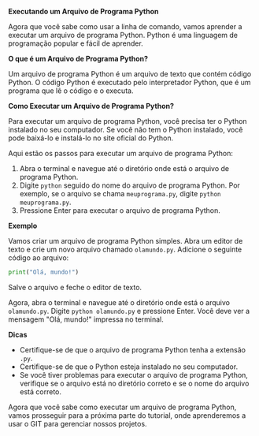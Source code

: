 **Executando um Arquivo de Programa Python**

Agora que você sabe como usar a linha de comando, vamos aprender a executar um arquivo de programa Python. Python é uma linguagem de programação popular e fácil de aprender.

**O que é um Arquivo de Programa Python?**

Um arquivo de programa Python é um arquivo de texto que contém código Python. O código Python é executado pelo interpretador Python, que é um programa que lê o código e o executa.

**Como Executar um Arquivo de Programa Python?**

Para executar um arquivo de programa Python, você precisa ter o Python instalado no seu computador. Se você não tem o Python instalado, você pode baixá-lo e instalá-lo no site oficial do Python.

Aqui estão os passos para executar um arquivo de programa Python:

1. Abra o terminal e navegue até o diretório onde está o arquivo de programa Python.
2. Digite `python` seguido do nome do arquivo de programa Python. Por exemplo, se o arquivo se chama `meuprograma.py`, digite `python meuprograma.py`.
3. Pressione Enter para executar o arquivo de programa Python.

**Exemplo**

Vamos criar um arquivo de programa Python simples. Abra um editor de texto e crie um novo arquivo chamado `olamundo.py`. Adicione o seguinte código ao arquivo:
```python
print("Olá, mundo!")
```
Salve o arquivo e feche o editor de texto.

Agora, abra o terminal e navegue até o diretório onde está o arquivo `olamundo.py`. Digite `python olamundo.py` e pressione Enter. Você deve ver a mensagem "Olá, mundo!" impressa no terminal.

**Dicas**

* Certifique-se de que o arquivo de programa Python tenha a extensão `.py`.
* Certifique-se de que o Python esteja instalado no seu computador.
* Se você tiver problemas para executar o arquivo de programa Python, verifique se o arquivo está no diretório correto e se o nome do arquivo está correto.

Agora que você sabe como executar um arquivo de programa Python, vamos prosseguir para a próxima parte do tutorial, onde aprenderemos a usar o GIT para gerenciar nossos projetos.